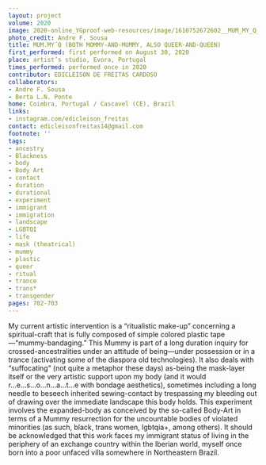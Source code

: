 ```yaml
---
layout: project
volume: 2020
image: 2020-online_YGproof-web-resources/image/1610752672602__MUM_MY_Q__both_Mommy_and_Mummy__also_Queer_and_Queen_--Edicleison_de_Freitas_Cardoso.png
photo_credit: Andre F. Sousa
title: MUM.MY´Q (BOTH MOMMY-AND-MUMMY, ALSO QUEER-AND-QUEEN)
first_performed: first performed on August 30, 2020
place: artist’s studio, Evora, Portugal
times_performed: performed once in 2020
contributor: EDICLEISON DE FREITAS CARDOSO
collaborators:
- Andre F. Sousa
- Berta L.N. Ponte
home: Coimbra, Portugal / Cascavel (CE), Brazil
links:
- instagram.com/edicleison_freitas
contact: edicleisonfreitas14@gmail.com
footnote: ''
tags:
- ancestry
- Blackness
- body
- Body Art
- contact
- duration
- durational
- experiment
- immigrant
- immigration
- landscape
- LGBTQI
- life
- mask (theatrical)
- mummy
- plastic
- queer
- ritual
- trance
- trans*
- transgender
pages: 702-703
---
```


My current artistic intervention is a “ritualistic make-up” concerning a spiritual-craft that is fully composed of simple colored plastic tape—“mummy-bandaging.” This Mummy is part of a long duration inquiry for crossed-ancestralities under an attitude of being—under possession or in a trance (activating some of the diaspora old technologies). It also deals with “suffocating” (not quite a metaphor these days) as-being the mask-layer itself or the very artistic support upon my body (and it would r...e...s...o...n...a...t...e with bondage aesthetics), sometimes including a long needle to beseech inherited sewing-contact by trespassing my bleeding out of drawing over the immediate landscape this body holds. This experiment involves the expanded-body as conceived by the so-called Body-Art in terms of a Mummy resurrection for the uncountable bodies of violated minorities (as such, black, trans women, lgbtqia+, among others). It should be acknowledged that this work faces my immigrant status of living in the periphery of an exchange country within the Iberian world, myself once born into a poor unfaced villa somewhere in Northeastern Brazil.